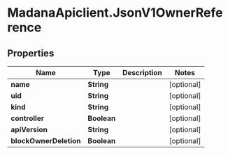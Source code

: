 # MadanaApiclient.JsonV1OwnerReference

## Properties

Name | Type | Description | Notes
------------ | ------------- | ------------- | -------------
**name** | **String** |  | [optional] 
**uid** | **String** |  | [optional] 
**kind** | **String** |  | [optional] 
**controller** | **Boolean** |  | [optional] 
**apiVersion** | **String** |  | [optional] 
**blockOwnerDeletion** | **Boolean** |  | [optional] 


